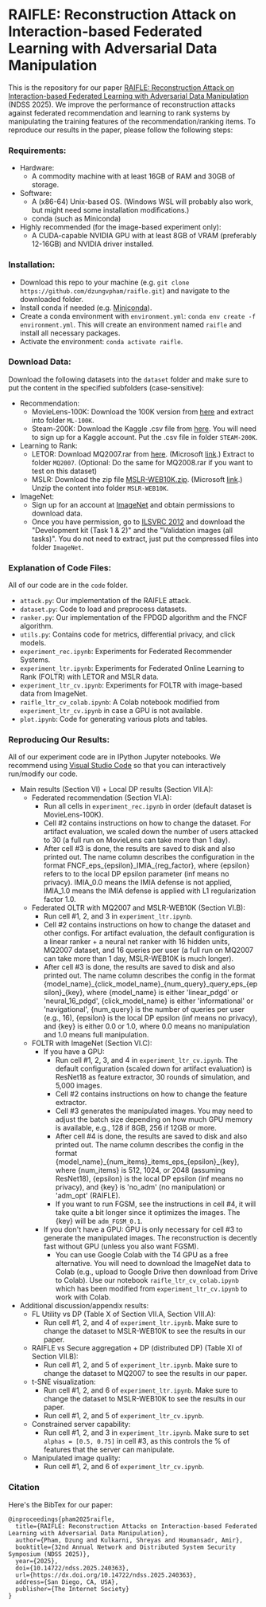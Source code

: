 # RAIFLE: Reconstruction Attack on Interaction-based Federated Learning with Adversarial Data Manipulation

This is the repository for our paper [RAIFLE: Reconstruction Attack on Interaction-based Federated Learning with Adversarial Data Manipulation](https://www.ndss-symposium.org/ndss-paper/raifle-reconstruction-attacks-on-interaction-based-federated-learning-with-adversarial-data-manipulation/) (NDSS 2025).
We improve the performance of reconstruction attacks against federated recommendation and learning to rank systems by manipulating the training features of the recommendation/ranking items.
To reproduce our results in the paper, please follow the following steps:

### Requirements:

- Hardware:
  - A commodity machine with at least 16GB of RAM and 30GB of storage.
- Software:
  - A (x86-64) Unix-based OS. (Windows WSL will probably also work, but might need some installation modifications.)
  - conda (such as Miniconda)
- Highly recommended (for the image-based experiment only):
  - A CUDA-capable NVIDIA GPU with at least 8GB of VRAM (preferably 12-16GB) and NVIDIA driver installed.

### Installation:

- Download this repo to your machine (e.g. `git clone https://github.com/dzungvpham/raifle.git`) and navigate to the downloaded folder.
- Install conda if needed (e.g. [Miniconda](https://docs.anaconda.com/miniconda/#quick-command-line-install)).
- Create a conda environment with `environment.yml`: `conda env create -f environment.yml`. This will create an environment named `raifle` and install all necessary packages.
- Activate the environment: `conda activate raifle`.

### Download Data:

Download the following datasets into the `dataset` folder and make sure to put the content in the specified subfolders (case-sensitive):

- Recommendation:
  - MovieLens-100K: Download the 100K version from [here](https://files.grouplens.org/datasets/movielens/ml-100k.zip) and extract into folder `ML-100K`.
  - Steam-200K: Download the Kaggle .csv file from [here](https://www.kaggle.com/datasets/tamber/steam-video-games). You will need to sign up for a Kaggle account. Put the .csv file in folder `STEAM-200K`.
- Learning to Rank:
  - LETOR: Download MQ2007.rar from [here](https://1drv.ms/f/s!Aqi9ONgj3OqPaynoZZSZVfHPJd0). (Microsoft [link](https://www.microsoft.com/en-us/research/project/letor-learning-rank-information-retrieval/letor-4-0/).) Extract to folder `MQ2007`. (Optional: Do the same for MQ2008.rar if you want to test on this dataset)
  - MSLR: Download the zip file [MSLR-WEB10K.zip](https://1drv.ms/u/s!AtsMfWUz5l8nbOIoJ6Ks0bEMp78). (Microsoft [link](https://www.microsoft.com/en-us/research/project/mslr/).) Unzip the content into folder `MSLR-WEB10K`.
- ImageNet:
  - Sign up for an account at [ImageNet](https://image-net.org/index.php) and obtain permissions to download data.
  - Once you have permission, go to [ILSVRC 2012](https://image-net.org/challenges/LSVRC/2012/2012-downloads.php) and download the "Development kit (Task 1 & 2)" and the "Validation images (all tasks)". You do not need to extract, just put the compressed files into folder `ImageNet`.

### Explanation of Code Files:

All of our code are in the `code` folder.

- `attack.py`: Our implementation of the RAIFLE attack.
- `dataset.py`: Code to load and preprocess datasets.
- `ranker.py`: Our implementation of the FPDGD algorithm and the FNCF algorithm.
- `utils.py`: Contains code for metrics, differential privacy, and click models.
- `experiment_rec.ipynb`: Experiments for Federated Recommender Systems.
- `experiment_ltr.ipynb`: Experiments for Federated Online Learning to Rank (FOLTR) with LETOR and MSLR data.
- `experiment_ltr_cv.ipynb`: Experiments for FOLTR with image-based data from ImageNet.
- `raifle_ltr_cv_colab.ipynb`: A Colab notebook modified from `experiment_ltr_cv.ipynb` in case a GPU is not available.
- `plot.ipynb`: Code for generating various plots and tables.

### Reproducing Our Results:

All of our experiment code are in IPython Jupyter notebooks. We recommend using [Visual Studio Code](https://code.visualstudio.com/docs/datascience/jupyter-notebooks) so that you can interactively run/modify our code.

- Main results (Section VI) + Local DP results (Section VII.A):
  - Federated recommendation (Section VI.A):
    - Run all cells in `experiment_rec.ipynb` in order (default dataset is MovieLens-100K).
    - Cell #2 contains instructions on how to change the dataset. For artifact evaluation, we scaled down the number of users attacked to 30 (a full run on MovieLens can take more than 1 day).
    - After cell #3 is done, the results are saved to disk and also printed out. The name column describes the configuration in the format FNCF_eps_{epsilon}\_IMIA_{reg_factor}, where {epsilon} refers to to the local DP epsilon parameter (inf means no privacy). IMIA_0.0 means the IMIA defense is not applied, IMIA_1.0 means the IMIA defense is applied with L1 regularization factor 1.0.
  - Federated OLTR with MQ2007 and MSLR-WEB10K (Section VI.B):
    - Run cell #1, 2, and 3 in `experiment_ltr.ipynb`.
    - Cell #2 contains instructions on how to change the dataset and other configs. For artifact evaluation, the default configuration is a linear ranker + a neural net ranker with 16 hidden units, MQ2007 dataset, and 16 queries per user (a full run on MQ2007 can take more than 1 day, MSLR-WEB10K is much longer).
    - After cell #3 is done, the results are saved to disk and also printed out. The name column describes the config in the format {model_name}\_{click_model_name}\_{num_query}\_query_eps_{epsilon}_{key}, where {model_name} is either 'linear_pdgd' or 'neural_16_pdgd', {click_model_name} is either 'informational' or 'navigational', {num_query} is the number of queries per user (e.g., 16), {epsilon} is the local DP epsilon (inf means no privacy), and {key} is either 0.0 or 1.0, where 0.0 means no manipulation and 1.0 means full manipulation.
  - FOLTR with ImageNet (Section VI.C):
    - If you have a GPU:
      - Run cell #1, 2, 3, and 4 in `experiment_ltr_cv.ipynb`. The default configuration (scaled down for artifact evaluation) is ResNet18 as feature extractor, 30 rounds of simulation, and 5,000 images.
      - Cell #2 contains instructions on how to change the feature extractor.
      - Cell #3 generates the manipulated images. You may need to adjust the batch size depending on how much GPU memory is available, e.g., 128 if 8GB, 256 if 12GB or more.
      - After cell #4 is done, the results are saved to disk and also printed out. The name column describes the config in the format {model_name}\_{num_items}\_items_eps_{epsilon}_{key}, where {num_items} is 512, 1024, or 2048 (assuming ResNet18), {epsilon} is the local DP epsilon (inf means no privacy), and {key} is 'no_adm' (no manipulation) or 'adm_opt' (RAIFLE).
      - If you want to run FGSM, see the instructions in cell #4, it will take quite a bit longer since it optimizes the images. The {key} will be `adm_FGSM_0.1`.
    - If you don't have a GPU: GPU is only necessary for cell #3 to generate the manipulated images. The reconstruction is decently fast without GPU (unless you also want FGSM).
      - You can use Google Colab with the T4 GPU as a free alternative. You will need to download the ImageNet data to Colab (e.g., upload to Google Drive then download from Drive to Colab). Use our notebook `raifle_ltr_cv_colab.ipynb` which has been modified from `experiment_ltr_cv.ipynb` to work with Colab.
- Additional discussion/appendix results:
  - FL Utility vs DP (Table X of Section VII.A, Section VIII.A):
    - Run cell #1, 2, and 4 of `experiment_ltr.ipynb`. Make sure to change the dataset to MSLR-WEB10K to see the results in our paper.
  - RAIFLE vs Secure aggregation + DP (distributed DP) (Table XI of Section VII.B):
    - Run cell #1, 2, and 5 of `experiment_ltr.ipynb`. Make sure to change the dataset to MQ2007 to see the results in our paper.
  - t-SNE visualization:
    - Run cell #1, 2, and 6 of `experiment_ltr.ipynb`. Make sure to change the dataset to MSLR-WEB10K to see the results in our paper.
    - Run cell #1, 2, and 5 of `experiment_ltr_cv.ipynb`.
  - Constrained server capability:
    - Run cell #1, 2, and 3 in `experiment_ltr.ipynb`. Make sure to set `alphas = [0.5, 0.75]` in cell #3, as this controls the % of features that the server can manipulate.
  - Manipulated image quality:
    - Run cell #1, 2, and 6 of `experiment_ltr_cv.ipynb`.

### Citation

Here's the BibTex for our paper:

```
@inproceedings{pham2025raifle,
  title={RAIFLE: Reconstruction Attacks on Interaction-based Federated Learning with Adversarial Data Manipulation},
  author={Pham, Dzung and Kulkarni, Shreyas and Houmansadr, Amir},
  booktitle={32nd Annual Network and Distributed System Security Symposium (NDSS 2025)},
  year={2025},
  doi={10.14722/ndss.2025.240363},
  url={https://dx.doi.org/10.14722/ndss.2025.240363},
  address={San Diego, CA, USA},
  publisher={The Internet Society}
}
```
